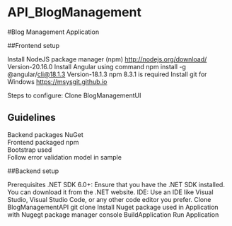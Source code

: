# API_BlogManagement

#Blog Management Application

##Frontend setup

Install NodeJS package manager (npm) http://nodejs.org/download/         Version-20.16.0
Install Angular using command        npm install -g @angular/cli@18.1.3  Version-18.1.3
npm 8.3.1 is required
Install git for Windows https://msysgit.github.io 

Steps to configure:
Clone BlogManagementUI



## Guidelines


Backend packages NuGet  
Frontend packaged npm  
Bootstrap used  
Follow error validation model in sample  

##Backend setup

Prerequisites
.NET SDK 6.0+: Ensure that you have the .NET SDK installed. You can download it from the .NET website.
IDE: Use an IDE like Visual Studio, Visual Studio Code, or any other code editor you prefer.
Clone BlogManagementAPI    git clone <repository-url>
Install Nuget package used in Application with Nugegt package manager console
BuildApplication 
Run Application



